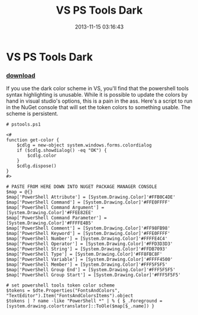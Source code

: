 ﻿---
pid:            4609
parent:         0
children:       
poster:         Oisin Grehan
title:          VS PS Tools Dark
date:           2013-11-15 03:16:43
description:    If you use the dark color scheme in VS, you'll find that the powershell tools syntax highlighting is unusable. While it is possible to update the colors by hand in visual studio's options, this is a pain in the ass. Here's a script to run in the NuGet console that will set the token colors to something usable. The scheme is persistent.
format:         posh
---

# VS PS Tools Dark

### [download](4609.ps1)  

If you use the dark color scheme in VS, you'll find that the powershell tools syntax highlighting is unusable. While it is possible to update the colors by hand in visual studio's options, this is a pain in the ass. Here's a script to run in the NuGet console that will set the token colors to something usable. The scheme is persistent.

```posh
# pstools.ps1

<#
function get-color {
    $cdlg = new-object system.windows.forms.colordialog
    if ($cdlg.showdialog() -eq "OK") {
        $cdlg.color
    }
    $cdlg.dispose()
}
#>

# PASTE FROM HERE DOWN INTO NUGET PACKAGE MANAGER CONSOLE
$map = @{}
$map['PowerShell Attribute'] = [System.Drawing.Color]'#FFB0C4DE'
$map['PowerShell Command'] = [System.Drawing.Color]'#FFE0FFFF'
$map['PowerShell Command Argument'] = [System.Drawing.Color]'#FFEE82EE'
$map['PowerShell Command Parameter'] = [System.Drawing.Color]'#FFFFE4B5'
$map['PowerShell Comment'] = [System.Drawing.Color]'#FF98FB98'
$map['PowerShell Keyword'] = [System.Drawing.Color]'#FFE0FFFF'
$map['PowerShell Number'] = [System.Drawing.Color]'#FFFFE4C4'
$map['PowerShell Operator'] = [System.Drawing.Color]'#FFD3D3D3'
$map['PowerShell String'] = [System.Drawing.Color]'#FFDB7093'
$map['PowerShell Type'] = [System.Drawing.Color]'#FF8FBC8F'
$map['PowerShell Variable'] = [System.Drawing.Color]'#FFFF4500'
$map['PowerShell Member'] = [System.Drawing.Color]'#FFF5F5F5'
$map['PowerShell Group End'] = [System.Drawing.Color]'#FFF5F5F5'
$map['PowerShell Group Start'] = [System.Drawing.Color]'#FFF5F5F5'

# set powershell tools token color scheme
$tokens = $dte.Properties("FontsAndColors", "TextEditor").Item("FontsAndColorsItems").object
$tokens | ? name -like "PowerShell *" | % { $_.Foreground = [system.drawing.colortranslator]::ToOle($map[$_.name]) }
```
